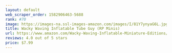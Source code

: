 ```yaml
---
layout: default 
﻿web_scraper_order: 1582906463-5688
rank: #70
image: https://images-na.ssl-images-amazon.com/images/I/81Y7ynyaG6L.jpg
title: Wacky Waving Inflatable Tube Guy (RP Minis)
url: https://www.amazon.com/Wacky-Waving-Inflatable-Miniature-Editions/dp/0762462876/ref=zg_mw_books_70?_encoding=UTF8&psc=1&refRID=F7CXJB6QSX8DPP0KMBZS
reviews: 4.0 out of 5 stars
price: $7.99 
---
```

